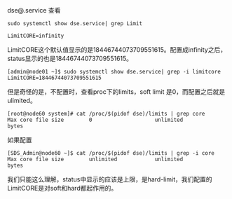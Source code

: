 dse@.service 查看
```
sudo systemctl show dse.service| grep Limit
```
```
LimitCORE=infinity
```
LimitCORE这个默认值显示的是18446744073709551615。配置成infinity之后，status显示的也是18446744073709551615。
```
[admin@node01 ~]$ sudo systemctl show dse.service| grep -i limitcore
LimitCORE=18446744073709551615
```
但是奇怪的是，不配置时，查看proc下的limits，soft limit 是0，而配置之后就是ulimited。
```
[root@node60 system]# cat /proc/$(pidof dse)/limits | grep core
Max core file size        0                    unlimited            bytes
```
如果配置
```
[SDS_Admin@node60 ~]$ cat /proc/$(pidof dse)/limits | grep -i core
Max core file size        unlimited            unlimited            bytes
```
我们只能这么理解，status中显示的应该是上限，是hard-limit，我们配置的LimitCORE是对soft和hard都起作用的。
